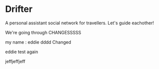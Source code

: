 # Drifter
A personal assistant social network for travellers. Let's guide eachother!


We're going through CHANGESSSSS


my name : eddie
dddd
Changed


eddie test again


jeffjeffjeff

